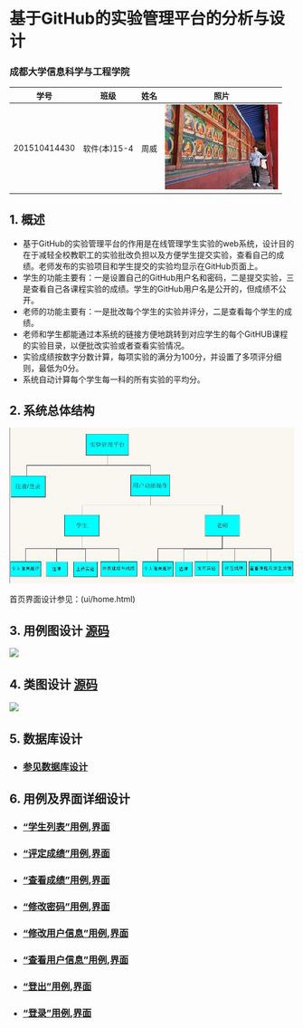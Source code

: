 # 基于GitHub的实验管理平台的分析与设计

### 成都大学信息科学与工程学院
|    学号  |   班级    |    姓名  |   照片     |
|:--------:|:--------: | :----------: | :-------:|
|201510414430|软件(本)15-4|周威 |![](./myself.jpg)|

## 1. 概述
- 基于GitHub的实验管理平台的作用是在线管理学生实验的web系统，设计目的在于减轻全校教职工的实验批改负担以及方便学生提交实验，查看自己的成绩。老师发布的实验项目和学生提交的实验均显示在GitHub页面上。
- 学生的功能主要有：一是设置自己的GitHub用户名和密码，二是提交实验，三是查看自己各课程实验的成绩。学生的GitHub用户名是公开的，但成绩不公开。
- 老师的功能主要有：一是批改每个学生的实验并评分，二是查看每个学生的成绩。
- 老师和学生都能通过本系统的链接方便地跳转到对应学生的每个GitHUB课程的实验目录，以便批改实验或者查看实验情况。
- 实验成绩按数字分数计算，每项实验的满分为100分，并设置了多项评分细则，最低为0分。
- 系统自动计算每个学生每一科的所有实验的平均分。
    
## 2. 系统总体结构
![](xtztjg.JPG)

首页界面设计参见：(ui/home.html)
    
## 3. 用例图设计 [源码](src/UseCase.puml)
![](UseCase.png)

## 4. 类图设计 [源码](src/class.puml)
![](./class.png)

## 5. 数据库设计
- ### [参见数据库设计](./数据库设计.md)

## 6. 用例及界面详细设计
- ### [“学生列表”用例](./用例/学生列表.md),[界面](https://zwdbox.github.io/is_analysis/test6/ui/index.html)
- ### [“评定成绩”用例](./用例/评定成绩.md),[界面](https://zwdbox.github.io/is_analysis/test6/ui/评定成绩.html)
- ### [“查看成绩”用例](./用例/查看成绩.md),[界面](https://zwdbox.github.io/is_analysis/test6/ui/查看成绩.html)
- ### [“修改密码”用例](./用例/修改密码.md),[界面](https://zwdbox.github.io/is_analysis/test6/ui/顶部菜单.html)
- ### [“修改用户信息”用例](./用例/修改用户信息.md),[界面](https://zwdbox.github.io/is_analysis/test6/ui/顶部菜单.html)
- ### [“查看用户信息”用例](./用例/查看用户信息.md),[界面](https://zwdbox.github.io/is_analysis/test6/ui/顶部菜单.html)
- ### [“登出”用例](./用例/登出.md),[界面](https://zwdbox.github.io/is_analysis/test6/ui/顶部菜单.html)
- ### [“登录”用例](./用例/登录.md),[界面](https://zwdbox.github.io/is_analysis/test6/ui/登录.html)
    